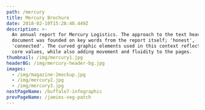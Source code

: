 ```yaml
---
path: /mercury
title: Mercury Brochure
date: 2018-02-10T15:28:40.449Z
description: >-
  An annual report for Mercury Logistics. The approach to the text heavy
  document was founded on key words from the report itself; 'honest', 'open' and
  'connected'. The curved graphic elements used in this context reflect these
  core values, while also adding movement and fluidity to the pages.
thumbnail: /img/mercury1.jpg
headerBG: /img/mercury-header-bg.jpg
images:
  - /img/magazine-2mockup.jpg
  - /img/mercury2.jpg
  - /img/mercury3.jpg
nextPageName: /buffalo7-infographic
prevPageName: /jamies-veg-patch
---
```


